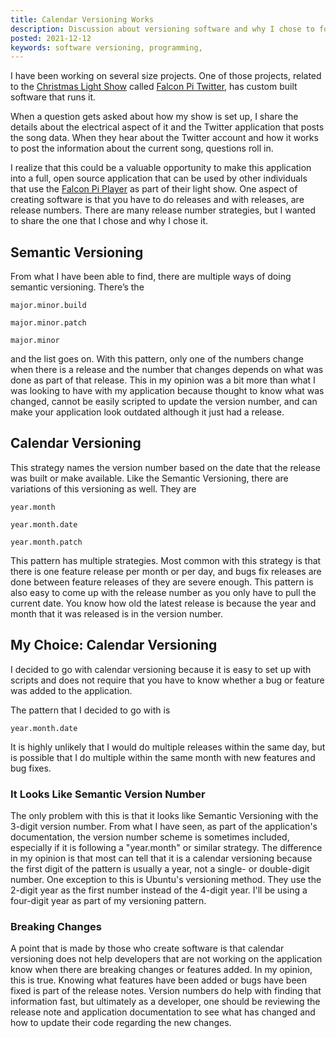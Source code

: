 ```yaml
---
title: Calendar Versioning Works
description: Discussion about versioning software and why I chose to follow calendar versioning
posted: 2021-12-12
keywords: software versioning, programming, 
---
```


I have been working on several size projects. One of those projects, related to the 
[Christmas Light Show](/projects/light-show) called 
[Falcon Pi Twitter](/projects/falcon-pi-twitter), has custom built software that runs it. 

When a question gets asked about how my show is set up, I share the details about the electrical aspect 
of it and the Twitter application that posts the song data. When they hear about the Twitter account and 
how it works to post the information about the current song, questions roll in.

I realize that this could be a valuable opportunity to make this application into a full, open source
application that can be used by other individuals that use the 
<a href="https://github.com/FalconChristmas/fpp" target="_blank">Falcon Pi Player</a> as part of their 
light show.  One aspect of creating software is that you have to do releases and with releases, are 
release numbers. There are many release number strategies, but I wanted to share the one that I chose 
and why I chose it. 

## Semantic Versioning

From what I have been able to find, there are multiple ways of doing semantic versioning. There’s the 

```
major.minor.build
```

```
major.minor.patch
```

```
major.minor
```

and the list goes on. With this pattern, only one of the numbers change when there is a release and the 
number that changes depends on what was done as part of that release. This in my opinion was a bit 
more than what I was looking to have with my application because thought to know what was changed, 
cannot be easily scripted to update the version number, and can make your application look outdated 
although it just had a release. 

## Calendar Versioning 

This strategy names the version number based on the date that the release was built or make available. 
Like the Semantic Versioning, there are variations of this versioning as well. They are 

```
year.month
```

```
year.month.date
```

```
year.month.patch
```

This pattern has multiple strategies. Most common with this strategy is that there is one feature release 
per month or per day, and bugs fix releases are done between feature releases of they are severe enough. 
This pattern is also easy to come up with the release number as you only have to pull the current date. 
You know how old the latest release is because the year and month that it was released is in the version 
number. 

## My Choice: Calendar Versioning 

I decided to go with calendar versioning because it is easy to set up with scripts and does not require 
that you have to know whether a bug or feature was added to the application. 

The pattern that I decided to go with is 

```
year.month.date
```

It is highly unlikely that I would do multiple releases within the same day, but is possible that I do 
multiple within the same month with new features and bug fixes. 

### It Looks Like Semantic Version Number 

The only problem with this is that it 
looks like Semantic Versioning with the 3-digit version number. From what I have seen, as part 
of the application's documentation, the version number scheme is sometimes included, especially if it is 
following a "year.month" or similar strategy. The difference in my opinion is that most can tell that it is 
a calendar versioning because the first digit of the pattern is usually a year,
not a single- or double-digit number. One exception to this is Ubuntu's versioning method. They use the
2-digit year as the first number instead of the 4-digit year. I'll be using a four-digit year 
as part of my versioning pattern.

### Breaking Changes

A point that is made by those who create software is that calendar versioning does not help developers 
that are not working on the application know when there are breaking changes or features added. In my
opinion, this is true. Knowing what features have been added or bugs have been fixed is part of the 
release notes. Version numbers do help with finding that information fast, but ultimately as a developer, 
one should be reviewing the release note and application documentation to see what has changed and how 
to update their code regarding the new changes.
